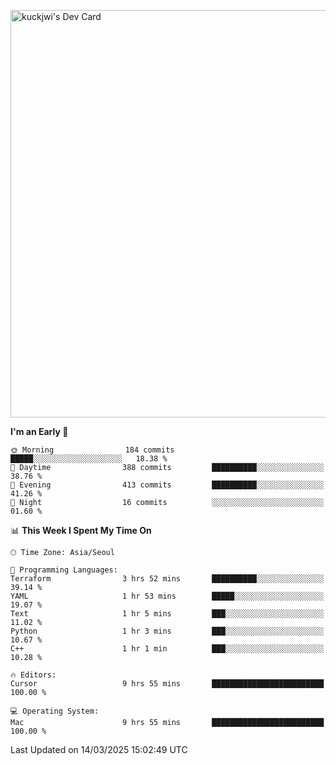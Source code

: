 <a href="https://app.daily.dev/kuckhwancho"><img src="https://api.daily.dev/devcards/v2/efef39c8028947428b3c0b486b9cd9b6.png?r=iz2&type=wide" width="652" alt="kuckjwi's Dev Card"/></a>

<!--START_SECTION:waka-->
**I'm an Early 🐤** 

```text
🌞 Morning                184 commits         █████░░░░░░░░░░░░░░░░░░░░   18.38 % 
🌆 Daytime                388 commits         ██████████░░░░░░░░░░░░░░░   38.76 % 
🌃 Evening                413 commits         ██████████░░░░░░░░░░░░░░░   41.26 % 
🌙 Night                  16 commits          ░░░░░░░░░░░░░░░░░░░░░░░░░   01.60 % 
```


📊 **This Week I Spent My Time On** 

```text
🕑︎ Time Zone: Asia/Seoul

💬 Programming Languages: 
Terraform                3 hrs 52 mins       ██████████░░░░░░░░░░░░░░░   39.14 % 
YAML                     1 hr 53 mins        █████░░░░░░░░░░░░░░░░░░░░   19.07 % 
Text                     1 hr 5 mins         ███░░░░░░░░░░░░░░░░░░░░░░   11.02 % 
Python                   1 hr 3 mins         ███░░░░░░░░░░░░░░░░░░░░░░   10.67 % 
C++                      1 hr 1 min          ███░░░░░░░░░░░░░░░░░░░░░░   10.28 % 

🔥 Editors: 
Cursor                   9 hrs 55 mins       █████████████████████████   100.00 % 

💻 Operating System: 
Mac                      9 hrs 55 mins       █████████████████████████   100.00 % 
```


 Last Updated on 14/03/2025 15:02:49 UTC
<!--END_SECTION:waka-->
